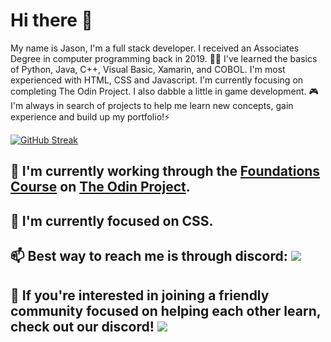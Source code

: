 # Hi there 👋
My name is Jason, I'm a full stack developer. I received an Associates Degree in computer programming back in 2019. 👨‍🎓 I've learned the basics of Python, Java, C++, Visual Basic, Xamarin, and COBOL. I'm most experienced with HTML, CSS and Javascript. I'm currently focusing on completing The Odin Project. I also dabble a little in game development. 🎮 I'm always in search of projects to help me learn new concepts, gain experience and build up my portfolio!⚡ 


[![GitHub Streak](https://streak-stats.demolab.com/?user=DenverCoder1)](https://git.io/streak-stats)



## 🔭 I'm currently working through the [Foundations Course](https://www.theodinproject.com/paths/foundations/courses/foundations) on [The Odin Project](https://www.theodinproject.com/).
## 🌱 I'm currently focused on CSS. 
## 📫 Best way to reach me is through discord: ![](https://dcbadge.vercel.app/api/shield/472199088113188864)
## 👥 If you're interested in joining a friendly community focused on helping each other learn, check out our discord! [![](https://dcbadge.vercel.app/api/server/gQEKFdEMHM)](https://discord.gg/gQEKFdEMHM)
